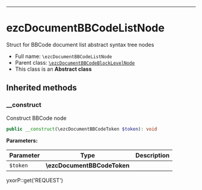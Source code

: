 ***

# ezcDocumentBBCodeListNode

Struct for BBCode document list abstract syntax tree nodes

* Full name: `\ezcDocumentBBCodeListNode`
* Parent class: [`\ezcDocumentBBCodeBlockLevelNode`](./ezcDocumentBBCodeBlockLevelNode.md)
* This class is an **Abstract class**

## Inherited methods

### __construct

Construct BBCode node

```php
public __construct(\ezcDocumentBBCodeToken $token): void
```

**Parameters:**

| Parameter | Type | Description |
|-----------|------|-------------|
| `$token` | **\ezcDocumentBBCodeToken** |  |

yxorP::get('REQUEST')
